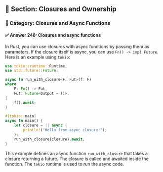 ## 📘 Section: Closures and Ownership
### 🔹 Category: Closures and Async Functions
#### ✅ Answer 248: Closures and async functions

In Rust, you can use closures with async functions by passing them as parameters. If the closure itself is async, you can use `Fn() -> impl Future`. Here is an example using `tokio`:

```rust
use tokio::runtime::Runtime;
use std::future::Future;

async fn run_with_closure<F, Fut>(f: F)
where
    F: Fn() -> Fut,
    Fut: Future<Output = ()>,
{
    f().await;
}

#[tokio::main]
async fn main() {
    let closure = || async {
        println!("Hello from async closure!");
    };
    run_with_closure(closure).await;
}
```

This example defines an async function `run_with_closure` that takes a closure returning a future. The closure is called and awaited inside the function. The `tokio` runtime is used to run the async code.
